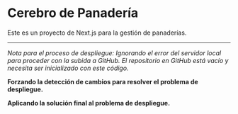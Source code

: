 # Cerebro de Panadería

Este es un proyecto de Next.js para la gestión de panaderías.

---
*Nota para el proceso de despliegue: Ignorando el error del servidor local para proceder con la subida a GitHub. El repositorio en GitHub está vacío y necesita ser inicializado con este código.*

**Forzando la detección de cambios para resolver el problema de despliegue.**

**Aplicando la solución final al problema de despliegue.**
